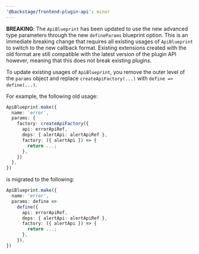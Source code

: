 ```yaml
---
'@backstage/frontend-plugin-api': minor
---
```


**BREAKING**: The `ApiBlueprint` has been updated to use the new advanced type parameters through the new `defineParams` blueprint option. This is an immediate breaking change that requires all existing usages of `ApiBlueprint` to switch to the new callback format. Existing extensions created with the old format are still compatible with the latest version of the plugin API however, meaning that this does not break existing plugins.

To update existing usages of `ApiBlueprint`, you remove the outer level of the `params` object and replace `createApiFactory(...)` with `define => define(...)`.

For example, the following old usage:

```ts
ApiBlueprint.make({
  name: 'error',
  params: {
    factory: createApiFactory({
      api: errorApiRef,
      deps: { alertApi: alertApiRef },
      factory: ({ alertApi }) => {
        return ...;
      },
    })
  },
})
```

is migrated to the following:

```ts
ApiBlueprint.make({
  name: 'error',
  params: define =>
    define({
      api: errorApiRef,
      deps: { alertApi: alertApiRef },
      factory: ({ alertApi }) => {
        return ...;
      },
    }),
})
```
